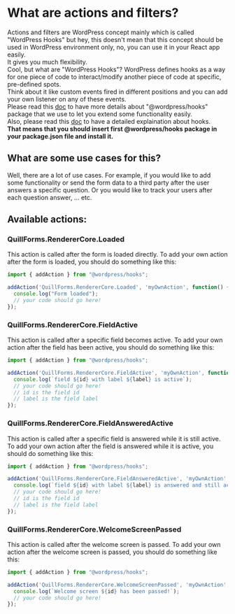 # What are actions and filters?
Actions and filters are WordPress concept mainly which is called "WordPress Hooks" but hey, this doesn't mean that this concept should be used in WordPress environment only, no, you can use it in your React app easily. <br>
It gives you much flexibility. <br>
Cool, but what are "WordPress Hooks"?
WordPress defines hooks as a way for one piece of code to interact/modify another piece of code at specific, pre-defined spots. <br>
Think about it like custom events fired in different positions and you can add your own listener on any of these events. <br>
Please read this [doc](https://github.com/WordPress/gutenberg/blob/208e3e2be91baefbfacb063b7046f1ee9a75c54b/packages/hooks/README.md) to have more details about "@wordpress/hooks" package that we use to let you extend some functionality easily. <br>
Also, please read this [doc](https://developer.wordpress.org/plugins/hooks/) to have a detailed explaination about hooks. <br>
**That means that you should insert first @wordpress/hooks package in your package.json file and install it.**

## What are some use cases for this?
Well, there are a lot of use cases. 
For example, if you would like to add some functionality or send the form data to a third party after the user answers a specific question.
Or you would like to track your users after each question answer, ... etc.

## Available actions:

### QuillForms.RendererCore.Loaded
This action is called after the form is loaded directly.
To add your own action after the form is loaded, you should do something like this:

```js
import { addAction } from "@wordpress/hooks";

addAction('QuillForms.RendererCore.Loaded', 'myOwnAction', function() {
  console.log("Form loaded");
  // your code should go here!
});
```

### QuillForms.RendererCore.FieldActive
This action is called after a specific field becomes active.
To add your own action after the field has been active, you should do something like this:

```js
import { addAction } from "@wordpress/hooks";

addAction('QuillForms.RendererCore.FieldActive', 'myOwnAction', function({ id, label} ) {
  console.log(`field ${id} with label ${label} is active`);
  // your code should go here!
  // id is the field id
  // label is the field label
});
```

### QuillForms.RendererCore.FieldAnsweredActive
This action is called after a specific field is answered while it is still active.
To add your own action after the field is answered while it is active, you should do something like this:

```js
import { addAction } from "@wordpress/hooks";

addAction('QuillForms.RendererCore.FieldAnsweredActive', 'myOwnAction', function({ id, label} ) {
  console.log(`field ${id} with label ${label} is answered and still active`);
  // your code should go here!
  // id is the field id
  // label is the field label
});
```

### QuillForms.RendererCore.WelcomeScreenPassed
This action is called after the welcome screen is passed.
To add your own action after the welcome screen is passed, you should do something like this:

```js
import { addAction } from "@wordpress/hooks";

addAction('QuillForms.RendererCore.WelcomeScreenPassed', 'myOwnAction', function({ id} ) {
  console.log(`Welcome screen ${id} has been passed!`);
  // your code should go here!
});
```

